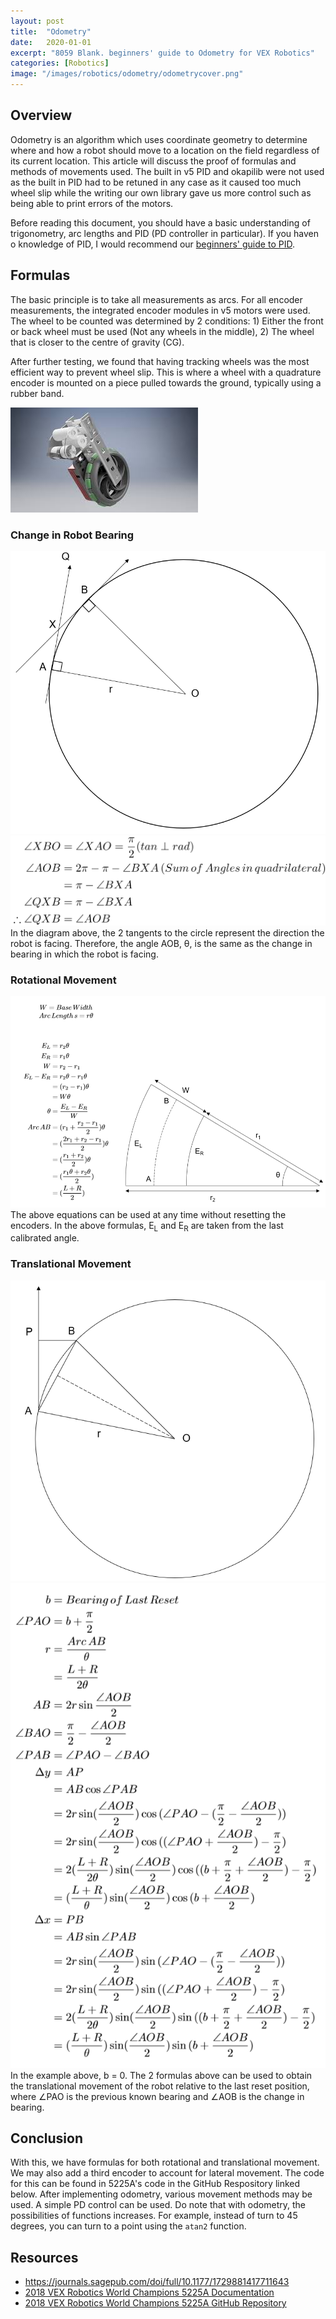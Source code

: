 ```yaml
---
layout: post
title:  "Odometry"
date:   2020-01-01
excerpt: "8059 Blank. beginners' guide to Odometry for VEX Robotics"
categories: [Robotics]
image: "/images/robotics/odometry/odometrycover.png"
---
```

## Overview
Odometry is an algorithm which uses coordinate geometry to determine where and how a robot should move to a location on the field regardless of its current location. This article will discuss the proof of formulas and methods of movements used. The built in v5 PID and okapilib were not used as the built in PID had to be retuned in any case as it caused too much wheel slip while the writing our own library gave us more control such as being able to print errors of the motors. 

Before reading this document, you should have a basic understanding of trigonometry, arc lengths and PID (PD controller in particular). If you haven o knowledge of PID, I would recommend our [beginners' guide to PID](https://jloh02.github.io/robotics/introduction-to-pid/).

## Formulas
The basic principle is to take all measurements as arcs. For all encoder measurements, the integrated encoder modules in v5 motors were used. The wheel to be counted was determined by 2 conditions: 1) Either the front or back wheel must be used (Not any wheels in the middle), 2) The wheel that is closer to the centre of gravity (CG).

After further testing, we found that having tracking wheels was the most efficient way to prevent wheel slip. This is where a wheel with a quadrature encoder is mounted on a piece pulled towards the ground, typically using a rubber band.

<img src="/images/robotics/odometry/trackingwheels.png" alt>

### Change in Robot Bearing
<div class="image fit"><img src="/images/robotics/odometry/bearing1.png" alt></div>
<div class="image fit"><img src="/images/robotics/odometry/bearing2.png" alt></div>
In the diagram above, the 2 tangents to the circle represent the direction the robot is facing. Therefore, the angle AOB, θ, is the same as the change in bearing in which the robot is facing.

### Rotational Movement
<div class="image fit"><img src="/images/robotics/odometry/rotational.png" alt></div>
The above equations can be used at any time without resetting the encoders. In the above formulas, E<sub>L</sub> and E<sub>R</sub> are taken from the last calibrated angle.

### Translational Movement
<div class="image fit"><img src="/images/robotics/odometry/trans1.png" alt></div>
<div class="image fit"><img src="/images/robotics/odometry/trans2.png" alt></div>
In the example above, b = 0. The 2 formulas above can be used to obtain the translational movement of the robot relative to the last reset position, where ∠PAO is the previous known bearing and ∠AOB is the change in bearing. 

## Conclusion
With this, we have formulas for both rotational and translational movement. We may also add a third encoder to account for lateral movement. The code for this can be found in 5225A's code in the GitHub Respository linked below. After implementing odometry, various movement methods may be used. A simple PD control can be used. Do note that with odometry, the possibilities of functions increases. For example, instead of turn to 45 degrees, you can turn to a point using the `atan2` function.

## Resources
- <https://journals.sagepub.com/doi/full/10.1177/1729881417711643>
- [2018 VEX Robotics World Champions 5225A Documentation](http://thepilons.ca/wp-content/uploads/2018/10/Tracking.pdf)
- [2018 VEX Robotics World Champions 5225A GitHub Repository](https://github.com/nickmertin/5225A-2017-2018)

